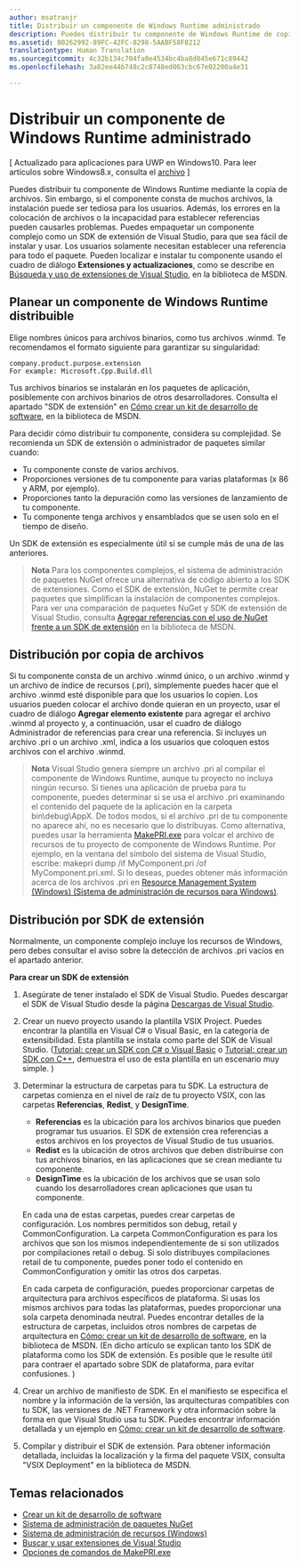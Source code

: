 ```yaml
---
author: msatranjr
title: Distribuir un componente de Windows Runtime administrado
description: Puedes distribuir tu componente de Windows Runtime de copia de archivos.
ms.assetid: 80262992-89FC-42FC-8298-5AABF58F8212
translationtype: Human Translation
ms.sourcegitcommit: 4c32b134c704fa0e4534bc4ba8d045e671c89442
ms.openlocfilehash: 3a82ee44b748c2c8748ed063cbc67e02200a4e31

---
```



# Distribuir un componente de Windows Runtime administrado


\[ Actualizado para aplicaciones para UWP en Windows10. Para leer artículos sobre Windows8.x, consulta el [archivo](http://go.microsoft.com/fwlink/p/?linkid=619132) \]

Puedes distribuir tu componente de Windows Runtime mediante la copia de archivos. Sin embargo, si el componente consta de muchos archivos, la instalación puede ser tediosa para los usuarios. Además, los errores en la colocación de archivos o la incapacidad para establecer referencias pueden causarles problemas. Puedes empaquetar un componente complejo como un SDK de extensión de Visual Studio, para que sea fácil de instalar y usar. Los usuarios solamente necesitan establecer una referencia para todo el paquete. Pueden localizar e instalar tu componente usando el cuadro de diálogo **Extensiones y actualizaciones**, como se describe en [Búsqueda y uso de extensiones de Visual Studio](https://msdn.microsoft.com/library/vstudio/dd293638.aspx), en la biblioteca de MSDN.

## Planear un componente de Windows Runtime distribuible

Elige nombres únicos para archivos binarios, como tus archivos .winmd. Te recomendamos el formato siguiente para garantizar su singularidad:

``` syntax
company.product.purpose.extension
For example: Microsoft.Cpp.Build.dll
```

Tus archivos binarios se instalarán en los paquetes de aplicación, posiblemente con archivos binarios de otros desarrolladores. Consulta el apartado "SDK de extensión" en [Cómo crear un kit de desarrollo de software](https://msdn.microsoft.com/library/hh768146.aspx), en la biblioteca de MSDN.

Para decidir cómo distribuir tu componente, considera su complejidad. Se recomienda un SDK de extensión o administrador de paquetes similar cuando:

-   Tu componente conste de varios archivos.
-   Proporciones versiones de tu componente para varias plataformas (x 86 y ARM, por ejemplo).
-   Proporciones tanto la depuración como las versiones de lanzamiento de tu componente.
-   Tu componente tenga archivos y ensamblados que se usen solo en el tiempo de diseño.

Un SDK de extensión es especialmente útil si se cumple más de una de las anteriores.

> **Nota**  Para los componentes complejos, el sistema de administración de paquetes NuGet ofrece una alternativa de código abierto a los SDK de extensiones. Como el SDK de extensión, NuGet te permite crear paquetes que simplifican la instalación de componentes complejos. Para ver una comparación de paquetes NuGet y SDK de extensión de Visual Studio, consulta [Agregar referencias con el uso de NuGet frente a un SDK de extensión](https://msdn.microsoft.com/library/jj161096.aspx) en la biblioteca de MSDN.

## Distribución por copia de archivos

Si tu componente consta de un archivo .winmd único, o un archivo .winmd y un archivo de índice de recursos (.pri), simplemente puedes hacer que el archivo .winmd esté disponible para que los usuarios lo copien. Los usuarios pueden colocar el archivo donde quieran en un proyecto, usar el cuadro de diálogo **Agregar elemento existente** para agregar el archivo .winmd al proyecto y, a continuación, usar el cuadro de diálogo Administrador de referencias para crear una referencia. Si incluyes un archivo .pri o un archivo .xml, indica a los usuarios que coloquen estos archivos con el archivo .winmd.

> **Nota**  Visual Studio genera siempre un archivo .pri al compilar el componente de Windows Runtime, aunque tu proyecto no incluya ningún recurso. Si tienes una aplicación de prueba para tu componente, puedes determinar si se usa el archivo .pri examinando el contenido del paquete de la aplicación en la carpeta bin\\debug\\AppX. De todos modos, si el archivo .pri de tu componente no aparece ahí, no es necesario que lo distribuyas. Como alternativa, puedes usar la herramienta [MakePRI.exe](https://msdn.microsoft.com/library/windows/apps/jj552945.aspx) para volcar el archivo de recursos de tu proyecto de componente de Windows Runtime. Por ejemplo, en la ventana del símbolo del sistema de Visual Studio, escribe: makepri dump /if MyComponent.pri /of MyComponent.pri.xml. Si lo deseas, puedes obtener más información acerca de los archivos .pri en [Resource Management System (Windows) (Sistema de administración de recursos para Windows)](https://msdn.microsoft.com/library/windows/apps/jj552947.aspx).

## Distribución por SDK de extensión

Normalmente, un componente complejo incluye los recursos de Windows, pero debes consultar el aviso sobre la detección de archivos .pri vacíos en el apartado anterior.

**Para crear un SDK de extensión**

1.  Asegúrate de tener instalado el SDK de Visual Studio. Puedes descargar el SDK de Visual Studio desde la página [Descargas de Visual Studio](https://www.visualstudio.com/downloads/download-visual-studio-vs).
2.  Crear un nuevo proyecto usando la plantilla VSIX Project. Puedes encontrar la plantilla en Visual C# o Visual Basic, en la categoría de extensibilidad. Esta plantilla se instala como parte del SDK de Visual Studio. ([Tutorial: crear un SDK con C# o Visual Basic](https://msdn.microsoft.com/library/jj127119.aspx) o [Tutorial: crear un SDK con C++](https://msdn.microsoft.com/library/jj127117.aspx), demuestra el uso de esta plantilla en un escenario muy simple. )
3.  Determinar la estructura de carpetas para tu SDK. La estructura de carpetas comienza en el nivel de raíz de tu proyecto VSIX, con las carpetas **Referencias**, **Redist**, y **DesignTime**.

    -   **Referencias** es la ubicación para los archivos binarios que pueden programar tus usuarios. El SDK de extensión crea referencias a estos archivos en los proyectos de Visual Studio de tus usuarios.
    -   **Redist** es la ubicación de otros archivos que deben distribuirse con tus archivos binarios, en las aplicaciones que se crean mediante tu componente.
    -   **DesignTime** es la ubicación de los archivos que se usan solo cuando los desarrolladores crean aplicaciones que usan tu componente.

    En cada una de estas carpetas, puedes crear carpetas de configuración. Los nombres permitidos son debug, retail y CommonConfiguration. La carpeta CommonConfiguration es para los archivos que son los mismos independientemente de si son utilizados por compilaciones retail o debug. Si solo distribuyes compilaciones retail de tu componente, puedes poner todo el contenido en CommonConfiguration y omitir las otros dos carpetas.

    En cada carpeta de configuración, puedes proporcionar carpetas de arquitectura para archivos específicos de plataforma. Si usas los mismos archivos para todas las plataformas, puedes proporcionar una sola carpeta denominada neutral. Puedes encontrar detalles de la estructura de carpetas, incluidos otros nombres de carpetas de arquitectura en [Cómo: crear un kit de desarrollo de software](https://msdn.microsoft.com/library/hh768146.aspx), en la biblioteca de MSDN. (En dicho artículo se explican tanto los SDK de plataforma como los SDK de extensión. Es posible que le resulte útil para contraer el apartado sobre SDK de plataforma, para evitar confusiones. )

4.  Crear un archivo de manifiesto de SDK. En el manifiesto se especifica el nombre y la información de la versión, las arquitecturas compatibles con tu SDK, las versiones de .NET Framework y otra información sobre la forma en que Visual Studio usa tu SDK. Puedes encontrar información detallada y un ejemplo en [Cómo: crear un kit de desarrollo de software](https://msdn.microsoft.com/library/hh768146.aspx).
5.  Compilar y distribuir el SDK de extensión. Para obtener información detallada, incluidas la localización y la firma del paquete VSIX, consulta "VSIX Deployment" en la biblioteca de MSDN.

## Temas relacionados

* [Crear un kit de desarrollo de software](https://msdn.microsoft.com/library/hh768146.aspx)
* [Sistema de administración de paquetes NuGet](https://github.com/NuGet/Home)
* [Sistema de administración de recursos (Windows)](https://msdn.microsoft.com/library/windows/apps/jj552947.aspx)
* [Buscar y usar extensiones de Visual Studio](https://msdn.microsoft.com/library/dd293638.aspx)
* [Opciones de comandos de MakePRI.exe](https://msdn.microsoft.com/library/windows/apps/jj552945.aspx)



<!--HONumber=Aug16_HO3-->


